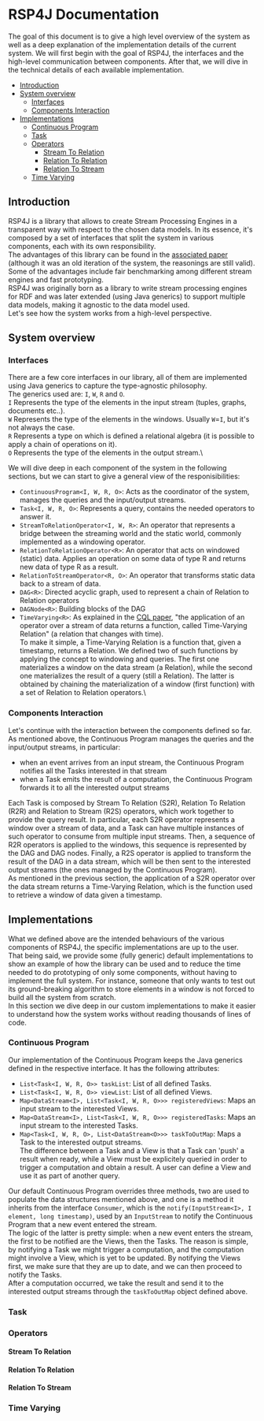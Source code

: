 # RSP4J Documentation
The goal of this document is to give a high level overview of the system as well as a deep explanation of the implementation details of the current system. We will first begin with the goal of RSP4J, the interfaces and the high-level communication between 
components. After that, we will dive in the technical details of each available implementation.

- [Introduction](#introduction)
- [System overview](#system-overview)
    - [Interfaces](#interfaces)
    - [Components Interaction](#components-interaction)
- [Implementations](#implementations)
    - [Continuous Program](#continuous-program)
    - [Task](#task)
    - [Operators](#operators)
        - [Stream To Relation](#stream-to-relation)
        - [Relation To Relation](#relation-to-relation)
        - [Relation To Stream](#relation-to-stream)
    - [Time Varying](#time-varying)

## Introduction
RSP4J is a library that allows to create Stream Processing Engines in a transparent way with respect to the chosen data models. In its essence, it's composed by a set of interfaces that split the system in various components, each with its own responsibility. \
The advantages of this library can be found in the [associated paper](https://www.researchgate.net/publication/352796292_Web_stream_processing_with_RSP4J) (although it was an old iteration of the system, the reasonings are still valid). Some of the advantages include fair benchmarking among different stream engines and fast prototyping.\
RSP4J was originally born as a library to write stream processing engines for RDF and was later extended (using Java generics) to support multiple data models, making it agnostic to the data model used.\
Let's see how the system works from a high-level perspective.
## System overview
### Interfaces
There are a few core interfaces in our library, all of them are implemented using Java generics to capture the type-agnostic philosophy.\
The generics used are: `I`, `W`, `R` and `O`.\
`I` Represents the type of the elements in the input stream (tuples, graphs, documents etc..).\
`W` Represents the type of the elements in the windows. Usually `W`=`I`, but it's not always the case.\
`R` Represents a type on which is defined a relational algebra (it is possible to apply a chain of operations on it).\
`O` Represents the type of the elements in the output stream.\

 We will dive deep in each component of the system in the following sections, but we can start to give a general view of the responisibilities:
- `ContinuousProgram<I, W, R, O>`:  Acts as the coordinator of the system, manages the queries and the input/output streams.
- `Task<I, W, R, O>`: Represents a query, contains the needed operators to answer it.
- `StreamToRelationOperator<I, W, R>`: An operator that represents a bridge between the streaming world and the static world, commonly implemented as a windowing operator.
- `RelationToRelationOperator<R>`: An operator that acts on windowed (static) data. Applies an operation on some data of type R and returns new data of type R as a result.
- `RelationToStreamOperator<R, O>`: An operator that transforms static data back to a stream of data.
- `DAG<R>`: Directed acyclic graph, used to represent a chain of Relation to Relation operators
- `DAGNode<R>`: Building blocks of the DAG
- `TimeVarying<R>`: As explained in the [CQL paper](https://www.researchgate.net/publication/2901127_The_CQL_Continuous_Query_Language_Semantic_Foundations_and_Query_Execution), "the application of an operator over a stream of data returns a function, called Time-Varying Relation" (a relation that changes with time).\
    To make it simple, a Time-Varying Relation is a function that, given a timestamp, returns a Relation. We defined two of such functions by applying the concept to windowing and queries. The first one materializes a window on the data stream (a Relation), while the second one materializes the result of a query (still a Relation). The latter is obtained by chaining the materialization of a window (first function) with a set of Relation to Relation operators.\
 

### Components Interaction
Let's continue with the interaction between the components defined so far.\
As mentioned above, the Continuous Program manages the queries and the input/output streams, in particular:
- when an event arrives from an input stream, the Continuous Program notifies all the Tasks interested in that stream
- when a Task emits the result of a computation, the Continuous Program forwards it to all the interested output streams

Each Task is composed by Stream To Relation (S2R), Relation To Relation (R2R) and Relation to Stream (R2S) operators, which work together to provide the query result. In particular, each S2R operator represents a window over a stream of data, and a Task can have multiple instances of such operator to consume from multiple input streams. Then, a sequence of R2R operators is applied to the windows, this sequence is represented by the DAG and DAG nodes. Finally, a R2S operator is applied to transform the result of the DAG in a data stream, which will be then sent to the interested output streams (the ones managed by the Continuous Program).\
As mentioned in the previous section, the application of a S2R operator over the data stream returns a Time-Varying Relation, which is the function used to retrieve a window of data given a timestamp.

## Implementations
What we defined above are the intended behaviours of the various components of RSP4J, the specific implementations are up to the user.\
That being said, we provide some (fully generic) default implementations to show an example of how the library can be used and to reduce the time needed to do prototyping of only some components, without having to implement the full system. For instance, someone that only wants to test out its ground-breaking algorithm to store elements in a window is not forced to build all the system from scratch.\
In this section we dive deep in our custom implementations to make it easier to understand how the system works without reading thousands of lines of code.
### Continuous Program
Our implementation of the Continuous Program keeps the Java generics defined in the respective interface. It has the following attributes: 
- `List<Task<I, W, R, O>> taskList`: List of all defined Tasks. 
- `List<Task<I, W, R, O>> viewList`: List of all defined Views.
- `Map<DataStream<I>, List<Task<I, W, R, O>>> registeredViews`: Maps an input stream to the interested Views.
- `Map<DataStream<I>, List<Task<I, W, R, O>>> registeredTasks`: Maps an input stream to the interested Tasks.
- `Map<Task<I, W, R, O>, List<DataStream<O>>> taskToOutMap`: Maps a Task to the interested output streams.\
The difference between a Task and a View is that a Task can 'push' a result when ready, while a View must be explicitely queried in order to trigger a computation and obtain a result. A user can define a View and use it as part of another query.

Our default Continuous Program overrides three methods, two are used to populate the data structures mentioned above, and one is a method it inherits from the interface `Consumer`, which is the `notify(InputStream<I>, I element, long timestamp)`, used by an `InputStream` to notify the Continuous Program that a new event entered the stream.\
The logic of the latter is pretty simple: when a new event enters the stream, the first to be notified are the Views, then the Tasks. The reason is simple, by notifying a Task we might trigger a computation, and the computation might involve a View, which is yet to be updated. By notifying the Views first, we make sure that they are up to date, and we can then proceed to notify the Tasks.\
After a computation occurred, we take the result and send it to the interested output streams through the `taskToOutMap` object defined above.
### Task
### Operators
#### Stream To Relation
#### Relation To Relation
#### Relation To Stream
### Time Varying
